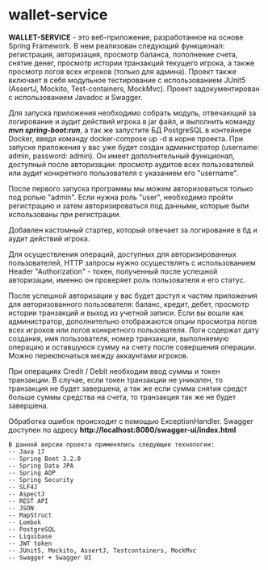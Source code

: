 # wallet-service

  **WALLET-SERVICE** - это веб-приложение, разработанное на основе Spring Framework. В нем реализован следующий функционал: регистрация, авторизация, просмотр баланса, пополнение счета, снятие денег, просмотр истории транзакций текущего игрока, а также просмотр логов всех игроков (только для админа). Проект также включает в себя модульное тестирование с использованием JUnit5 (AssertJ, Mockito, Test-containers, MockMvc). Проект задокументирован с использованием Javadoc и Swagger.
 
  Для запуска приложения необходимо собрать модуль, отвечающий за логирование и аудит действий игрока в jar файл, и выполнить команду ***mvn spring-boot:run***, а так же запустите БД PostgreSQL в контейнере Docker, введя команду docker-compose up -d в корне проекта. При запуске приложения у вас уже будет создан администратор (username: admin, password: admin). Он имеет дополнительный функционал, доступный после авторизации: просмотр аудитов всех пользователей или аудит конкретного пользователя с указанием его "username".
  
  После первого запуска программы мы можем авторизоваться только под ролью "admin". Если нужна роль "user", необходимо пройти регистрацию и затем авторизироваться под данными, которые были использованы при регистрации.
  
  Добавлен кастомный стартер, который отвечает за логирование в бд и аудит действий игрока. 

  Для осуществления операций, доступных для авторизированных пользователей, HTTP запросы нужно осуществлять с использованием Header "Authorization" - токен, полученный после успешной авторизации, именно он проверяет роль пользователя и его статус.
  
  После успешной авторизации у вас будет доступ к частям приложения для авторизованного пользователя: баланс, кредит, дебет, просмотр истории транзакций и выход из учетной записи. Если вы вошли как администратор, дополнительно отображаются опции просмотра логов всех игроков или логов конкретного пользователя. Логи содержат дату создания, имя пользователя, номер транзакции, выполняемую операцию и оставшуюся сумму на счету после совершения операции. Можно переключаться между аккаунтами игроков.

  При операциях Credit / Debit необходим ввод суммы и токен транзакции. В случае, если токен транзакции не уникален, то транзакция не будет завершена, а так же если сумма снятия средст больше суммы средства на счета, то транзакция так же не будет завершена.

  Обработка ошибок происходит с помощью ExceptionHandler. Swagger доступен по адресу **http://localhost:8080/swagger-ui/index.html**

    В данной версии проекта применялись следующие технологии:
    -- Java 17
    -- Spring Boot 3.2.0
    -- Spring Data JPA
    -- Spring AOP
    -- Spring Security
    -- SLF4J
    -- AspectJ
    -- REST API
    -- JSON
    -- MapStruct
    -- Lombok
    -- PostgreSQL
    -- Liquibase
    -- JWT token
    -- JUnit5, Mockito, AssertJ, Testcontainers, MockMvc
    -- Swagger + Swagger UI